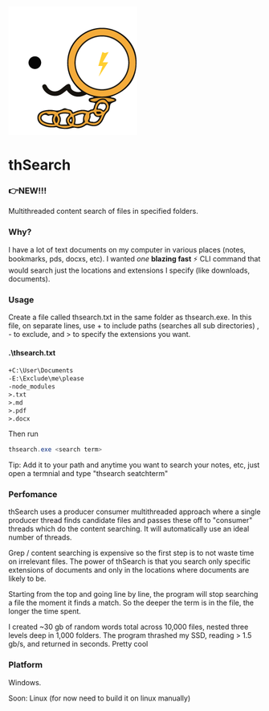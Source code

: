 <img src="Assets/icon.png" alt="logo" />

# thSearch 

### 👉NEW!!!

Multithreaded content search of files in specified folders. 

### Why?

I have a lot of text documents on my computer in various places (notes, bookmarks, pds, docxs, etc). I wanted *one* **blazing fast** ⚡ CLI command that would search just the locations and extensions I specify (like downloads, documents).

### Usage

Create a file called thsearch.txt in the same folder as thsearch.exe. In this file, on separate lines, use + to include paths (searches all sub directories) , - to exclude, and > to specify the extensions you want.

#### .\thsearch.txt 

```
+C:\User\Documents
-E:\Exclude\me\please
-node_modules
>.txt
>.md
>.pdf
>.docx
```

Then run 

```powershell
thsearch.exe <search term>
```

Tip: Add it to your path and anytime you want to search your notes, etc, just open a termnial and type "thsearch seatchterm"

### Perfomance

thSearch uses a producer consumer multithreaded approach where a single producer thread finds candidate files and passes these off to "consumer" threads which do the content searching. It will automatically use an ideal number of threads.

Grep / content searching is expensive so the first step is to not waste time on irrelevant files. The power of thSearch is that you search only specific extensions of documents and only in the locations where documents are likely to be.

Starting from the top and going line by line, the program will stop searching a file the moment it finds a match. So the deeper the term is in the file, the longer the time spent. 

I created ~30 gb of random words total across 10,000 files, nested three levels deep in 1,000 folders. The program thrashed my SSD, reading > 1.5 gb/s, and returned in seconds. Pretty cool

### Platform

Windows.

Soon: Linux (for now need to build it on linux manually)

